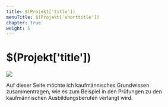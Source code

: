```yaml
---
title: $(Projekt['title'])
menuTitle: $(Projekt['shorttitle'])
chapter: true
weight: 5
---
```


# $(Projekt['title'])

![](/images/$(Projekt['cover']))

Auf dieser Seite möchte ich kaufmännisches Grundwissen zusammentragen, wie es zum Beispiel in
den Prüfungen zu den kaufmännischen Ausbildungsberufen verlangt wird.
